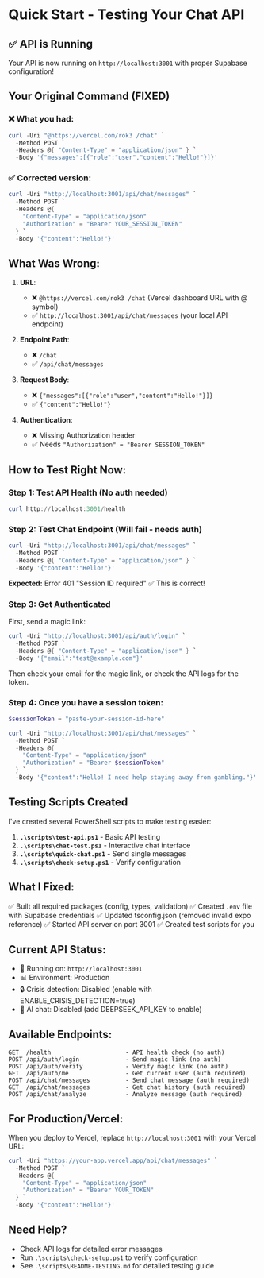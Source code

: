 # Quick Start - Testing Your Chat API

## ✅ API is Running
Your API is now running on `http://localhost:3001` with proper Supabase configuration!

## Your Original Command (FIXED)

### ❌ What you had:
```powershell
curl -Uri "@https://vercel.com/rok3 /chat" `
  -Method POST `
  -Headers @{ "Content-Type" = "application/json" } `
  -Body '{"messages":[{"role":"user","content":"Hello!"}]}'
```

### ✅ Corrected version:
```powershell
curl -Uri "http://localhost:3001/api/chat/messages" `
  -Method POST `
  -Headers @{ 
    "Content-Type" = "application/json"
    "Authorization" = "Bearer YOUR_SESSION_TOKEN"
  } `
  -Body '{"content":"Hello!"}'
```

## What Was Wrong:

1. **URL**: 
   - ❌ `@https://vercel.com/rok3 /chat` (Vercel dashboard URL with @ symbol)
   - ✅ `http://localhost:3001/api/chat/messages` (your local API endpoint)

2. **Endpoint Path**:
   - ❌ `/chat`
   - ✅ `/api/chat/messages`

3. **Request Body**:
   - ❌ `{"messages":[{"role":"user","content":"Hello!"}]}`
   - ✅ `{"content":"Hello!"}`

4. **Authentication**:
   - ❌ Missing Authorization header
   - ✅ Needs `"Authorization" = "Bearer SESSION_TOKEN"`

## How to Test Right Now:

### Step 1: Test API Health (No auth needed)
```powershell
curl http://localhost:3001/health
```

### Step 2: Test Chat Endpoint (Will fail - needs auth)
```powershell
curl -Uri "http://localhost:3001/api/chat/messages" `
  -Method POST `
  -Headers @{ "Content-Type" = "application/json" } `
  -Body '{"content":"Hello!"}'
```
**Expected:** Error 401 "Session ID required" ✅ This is correct!

### Step 3: Get Authenticated

First, send a magic link:
```powershell
curl -Uri "http://localhost:3001/api/auth/login" `
  -Method POST `
  -Headers @{ "Content-Type" = "application/json" } `
  -Body '{"email":"test@example.com"}'
```

Then check your email for the magic link, or check the API logs for the token.

### Step 4: Once you have a session token:
```powershell
$sessionToken = "paste-your-session-id-here"

curl -Uri "http://localhost:3001/api/chat/messages" `
  -Method POST `
  -Headers @{ 
    "Content-Type" = "application/json"
    "Authorization" = "Bearer $sessionToken"
  } `
  -Body '{"content":"Hello! I need help staying away from gambling."}'
```

## Testing Scripts Created

I've created several PowerShell scripts to make testing easier:

1. **`.\scripts\test-api.ps1`** - Basic API testing
2. **`.\scripts\chat-test.ps1`** - Interactive chat interface
3. **`.\scripts\quick-chat.ps1`** - Send single messages
4. **`.\scripts\check-setup.ps1`** - Verify configuration

## What I Fixed:

✅ Built all required packages (config, types, validation)
✅ Created `.env` file with Supabase credentials
✅ Updated tsconfig.json (removed invalid expo reference)
✅ Started API server on port 3001
✅ Created test scripts for you

## Current API Status:

- 🚀 Running on: `http://localhost:3001`
- 📊 Environment: Production
- 🔒 Crisis detection: Disabled (enable with ENABLE_CRISIS_DETECTION=true)
- 🤖 AI chat: Disabled (add DEEPSEEK_API_KEY to enable)

## Available Endpoints:

```
GET  /health                     - API health check (no auth)
POST /api/auth/login             - Send magic link (no auth)
POST /api/auth/verify            - Verify magic link (no auth)
GET  /api/auth/me                - Get current user (auth required)
POST /api/chat/messages          - Send chat message (auth required)
GET  /api/chat/messages          - Get chat history (auth required)
POST /api/chat/analyze           - Analyze message (auth required)
```

## For Production/Vercel:

When you deploy to Vercel, replace `http://localhost:3001` with your Vercel URL:

```powershell
curl -Uri "https://your-app.vercel.app/api/chat/messages" `
  -Method POST `
  -Headers @{ 
    "Content-Type" = "application/json"
    "Authorization" = "Bearer YOUR_TOKEN"
  } `
  -Body '{"content":"Hello!"}'
```

## Need Help?

- Check API logs for detailed error messages
- Run `.\scripts\check-setup.ps1` to verify configuration
- See `.\scripts\README-TESTING.md` for detailed testing guide

